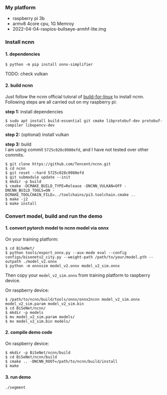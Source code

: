 
### My platform

* raspberry pi 3b
* armv8 4core cpu, 1G Memroy
* 2022-04-04-raspios-bullseye-armhf-lite.img 



### Install ncnn

#### 1. dependencies  
```
$ python -m pip install onnx-simplifier
```

TODO:
check vulkan

#### 2. build ncnn  
Just follow the ncnn official tutoral of [build-for-linux](https://github.com/Tencent/ncnn/wiki/how-to-build#build-for-linux) to install ncnn. Following steps are all carried out on my raspberry pi:  

**step 1:** install dependencies  
```
$ sudo apt install build-essential git cmake libprotobuf-dev protobuf-compiler libopencv-dev
```

**step 2:** (optional) install vulkan  

**step 3:** build   
I am using commit `5725c028c0980efd`, and I have not tested over other commits.  
```
$ git clone https://github.com/Tencent/ncnn.git
$ cd ncnn
$ git reset --hard 5725c028c0980efd
$ git submodule update --init
$ mkdir -p build
$ cmake -DCMAKE_BUILD_TYPE=Release -DNCNN_VULKAN=OFF -DNCNN_BUILD_TOOLS=ON -DCMAKE_TOOLCHAIN_FILE=../toolchains/pi3.toolchain.cmake ..
$ make -j2
$ make install 
```

### Convert model, build and run the demo

#### 1. convert pytorch model to ncnn model via onnx  
On your training platform:
```
$ cd BiSeNet/
$ python tools/export_onnx.py --aux-mode eval --config configs/bisenetv2_city.py --weight-path /path/to/your/model.pth --outpath ./model_v2.onnx 
$ python -m onnxsim model_v2.onnx model_v2_sim.onnx
```

Then copy your `model_v2_sim.onnx` from training platform to raspberry device.   

On raspberry device:  
```
$ /path/to/ncnn/build/tools/onnx/onnx2ncnn model_v2_sim.onnx model_v2_sim.param model_v2_sim.bin
$ cd BiSeNet/ncnn/
$ mkdir -p models
$ mv model_v2_sim.param models/
$ mv model_v2_sim.bin models/
```

#### 2. compile demo code  
On raspberry device:  
```
$ mkdir -p BiSeNet/ncnn/build
$ cd BiSeNet/ncnn/build
$ cmake .. -DNCNN_ROOT=/path/to/ncnn/build/install
$ make
```

#### 3. run demo  
```
./segment
```
